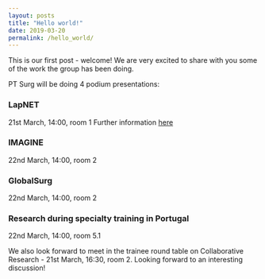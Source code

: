 ```yaml
---
layout: posts
title: "Hello world!"
date: 2019-03-20
permalink: /hello_world/
---
```

This is our first post - welcome! We are very excited to share with you some of the work the group has been doing.

PT Surg will be doing 4 podium presentations:
### LapNET
21st March, 14:00, room 1
Further information [here](http://ptsurg.org/lapnet/)

### IMAGINE
22nd March, 14:00, room 2

### GlobalSurg
22nd March, 14:00, room 2

### Research during specialty training in Portugal
22nd March, 14:00, room 5.1

We also look forward to meet in the trainee round table on Collaborative Research - 21st March, 16:30, room 2. Looking forward to an interesting discussion!
